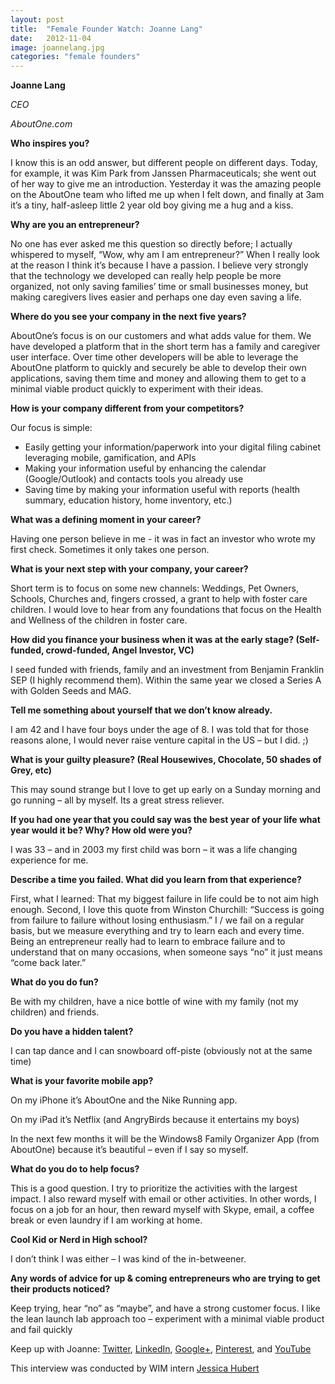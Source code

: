```yaml
---
layout: post
title:  "Female Founder Watch: Joanne Lang"
date:   2012-11-04
image: joannelang.jpg
categories: "female founders"
---
```


__Joanne Lang__

_CEO_

_AboutOne.com_
 
__Who inspires you?__

I know this is an odd answer, but different people on different days.  Today, for example, it was Kim Park from Janssen Pharmaceuticals; she went out of her way to give me an introduction.  Yesterday it was the amazing people on the AboutOne team who lifted me up when I felt down, and finally at 3am it’s a tiny, half-asleep little 2 year old boy giving me a hug and a kiss.
 
__Why are you an entrepreneur?__

 No one has ever asked me this question so directly before; I actually whispered to myself, “Wow, why am I am entrepreneur?”  When I really look at the reason I think it’s because I have a passion. I believe very strongly that the technology we developed can really help people be more organized, not only saving families’ time or small businesses money, but making caregivers lives easier and perhaps one day even saving a life. 
 
__Where do you see your company in the next five years?__

 AboutOne’s focus is on our customers and what adds value for them. We have developed a platform that in the short term has a family and caregiver user interface. Over time other developers will be able to leverage the AboutOne platform to quickly and securely be able to develop their own applications, saving them time and money and allowing them to get to a minimal viable product quickly to experiment with their ideas.
 
__How is your company different from your competitors?__

Our focus is simple:
*  Easily getting your information/paperwork into your digital filing cabinet leveraging mobile, gamification, and APIs
*  Making your  information useful by enhancing the calendar (Google/Outlook) and contacts tools you already use
*  Saving time by making your information useful with reports (health summary, education history, home inventory, etc.)
 
__What was a defining moment in your career?__

 Having one person believe in me - it was in fact an investor who wrote my first check.  Sometimes it only takes one person.
 
__What is your next step with your company, your career?__

Short term is to focus on some new channels: Weddings, Pet Owners, Schools, Churches and, fingers crossed, a grant to help with foster care children.  I would love to hear from any foundations that focus on the Health and Wellness of the children in foster care. 
 
__How did you finance your business when it was at the early stage? (Self-funded, crowd-funded, Angel Investor, VC)__

I seed funded with friends, family and an investment from Benjamin Franklin SEP (I highly recommend them).  Within the same year we closed a Series A with Golden Seeds and MAG. 
 
__Tell me something about yourself that we don’t know already.__

I am 42 and I have four boys under the age of 8. I was told that for those reasons alone, I would never raise venture capital in the US – but I did.   ;)
 
__What is your guilty pleasure? (Real Housewives, Chocolate, 50 shades of Grey, etc)__

This may sound strange but I love to get up early on a Sunday morning and go running – all by myself.  Its a great stress reliever.
 
__If you had one year that you could say was the best year of your life what year would it be? Why? How old were you?__

I was 33 – and in 2003 my first child was born – it was a life changing experience for me.
 
__Describe a time you failed. What did you learn from that experience?__

First, what I learned: That my biggest failure in life could be to not aim high enough.
Second, I love this quote from Winston Churchill:  “Success is going from failure to failure without losing enthusiasm.”
I / we fail on a regular basis, but we measure everything and try to learn each and every time.  Being an entrepreneur really had to learn to embrace failure and to understand that on many occasions, when someone says “no” it just means “come back later.”
 
__What do you do fun?__

Be with my children, have a nice bottle of wine with my family (not my children) and friends.
 
__Do you have a hidden talent?__

 I can tap dance and I can snowboard off-piste (obviously not at the same time)
 
__What is your favorite mobile app?__

On my iPhone it’s AboutOne and the Nike Running app.

On my iPad it’s Netflix (and AngryBirds because it entertains my boys)

In  the next few months it will be the Windows8 Family Organizer App (from AboutOne) because it’s beautiful – even if I say so myself.
 
__What do you do to help focus?__

This is a good question.  I try to prioritize the activities with the largest impact. I also reward myself with email or other activities. In other words, I focus on a job for an hour, then reward myself with Skype, email, a coffee break or even laundry if I am working at home.
 
__Cool Kid or Nerd in High school?__

I don’t think I was either – I was kind of the in-betweener.
 
__Any words of advice for up & coming entrepreneurs who are trying to get their products noticed?__

Keep trying, hear “no” as “maybe”, and have a strong customer focus.
I like the lean launch lab approach too – experiment with a minimal viable product and fail quickly
 
Keep up with Joanne: [Twitter][ttr], [LinkedIn][li], [Google+][g+], [Pinterest][pin], and [YouTube][yt]
 
This interview was conducted by WIM intern [Jessica Hubert][jh]

[ttr]: https://twitter.com/aboutone
[li]: http://www.linkedin.com/company/aboutone?trk=fc_badge
[g+]: https://plus.google.com/+Aboutone/posts
[pin]: http://www.pinterest.com/AboutOne/
[yt]: http://www.youtube.com/aboutonevideos
[jh]: https://twitter.com/TooCool4This
